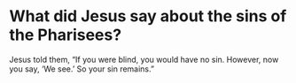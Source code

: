 # What did Jesus say about the sins of the Pharisees?

Jesus told them, “If you were blind, you would have no sin. However, now you say, ‘We see.’ So your sin remains.”
